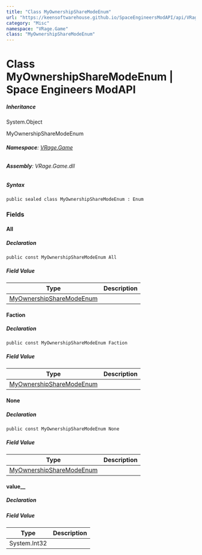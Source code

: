 ```yaml
---
title: "Class MyOwnershipShareModeEnum"
url: "https://keensoftwarehouse.github.io/SpaceEngineersModAPI/api/VRage.Game.MyOwnershipShareModeEnum.html"
category: "Misc"
namespace: "VRage.Game"
class: "MyOwnershipShareModeEnum"
---
```


# Class MyOwnershipShareModeEnum | Space Engineers ModAPI

##### Inheritance

System.Object

MyOwnershipShareModeEnum

###### **Namespace**: [VRage.Game](https://keensoftwarehouse.github.io/SpaceEngineersModAPI/api/VRage.Game.html)

###### **Assembly**: VRage.Game.dll

##### Syntax

```
public sealed class MyOwnershipShareModeEnum : Enum
```

### Fields

#### All

##### Declaration

```
public const MyOwnershipShareModeEnum All
```

##### Field Value

| Type | Description |
| --- | --- |
| [MyOwnershipShareModeEnum](https://keensoftwarehouse.github.io/SpaceEngineersModAPI/api/VRage.Game.MyOwnershipShareModeEnum.html) |     |

#### Faction

##### Declaration

```
public const MyOwnershipShareModeEnum Faction
```

##### Field Value

| Type | Description |
| --- | --- |
| [MyOwnershipShareModeEnum](https://keensoftwarehouse.github.io/SpaceEngineersModAPI/api/VRage.Game.MyOwnershipShareModeEnum.html) |     |

#### None

##### Declaration

```
public const MyOwnershipShareModeEnum None
```

##### Field Value

| Type | Description |
| --- | --- |
| [MyOwnershipShareModeEnum](https://keensoftwarehouse.github.io/SpaceEngineersModAPI/api/VRage.Game.MyOwnershipShareModeEnum.html) |     |

#### value\_\_

##### Declaration

##### Field Value

| Type | Description |
| --- | --- |
| System.Int32 |     |